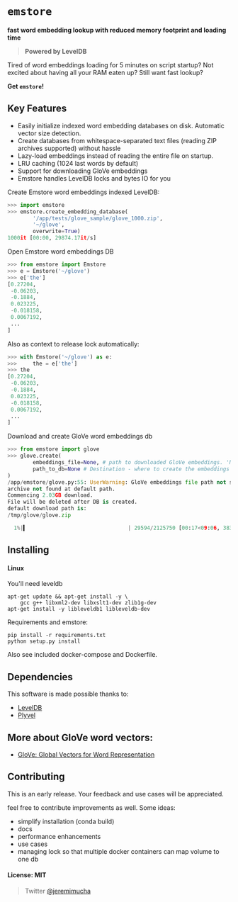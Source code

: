 # `emstore`

**fast word embedding lookup with reduced memory footprint and loading time**

>**Powered by LevelDB**

Tired of word embeddings loading for 5 minutes on script startup?
Not excited about having all your RAM eaten up?
Still want fast lookup?

**Get `emstore`!**

## Key Features

* Easily initialize indexed word embedding databases on disk. Automatic vector size detection.
* Create databases from whitespace-separated text files (reading ZIP archives supported) without hassle
* Lazy-load embeddings instead of reading the entire file on startup.
* LRU caching (1024 last words by default)
* Support for downloading GloVe embeddings
* Emstore handles LevelDB locks and bytes IO for you

Create Emstore word embeddings indexed LevelDB:
```Python
>>> import emstore
>>> emstore.create_embedding_database(
        '/app/tests/glove_sample/glove_1000.zip', 
        '~/glove', 
        overwrite=True)
1000it [00:00, 29874.17it/s]
```

Open Emstore word embeddings DB
```Python
>>> from emstore import Emstore
>>> e = Emstore('~/glove')
>>> e['the']
[0.27204,
 -0.06203,
 -0.1884,
 0.023225,
 -0.018158,
 0.0067192,
 ...
]
```

Also as context to release lock automatically:
```Python
>>> with Emstore('~/glove') as e:
>>>     the = e['the']
>>> the
[0.27204,
 -0.06203,
 -0.1884,
 0.023225,
 -0.018158,
 0.0067192,
 ...
]
```

Download and create GloVe word embeddings db
```Python
>>> from emstore import glove
>>> glove.create(
        embeddings_file=None, # path to downloaded GloVe embeddings. 'None' will trigger download
        path_to_db=None # Destination - where to create the embeddings database. 'None' by default - builds in ~/glove
)
/app/emstore/glove.py:55: UserWarning: GloVe embeddings file path not specified,
archive not found at default path.
Commencing 2.03GB download.
File will be deleted after DB is created.
default download path is:
/tmp/glove/glove.zip

  1%|▍                                | 29594/2125750 [00:17<09:06, 3832.52KB/s]
```

## Installing

#### Linux

You'll need leveldb

```
apt-get update && apt-get install -y \
    gcc g++ libxml2-dev libxslt1-dev zlib1g-dev
apt-get install -y libleveldb1 libleveldb-dev
```
Requirements and emstore:
```
pip install -r requirements.txt
python setup.py install
```

Also see included docker-compose and Dockerfile.

## Dependencies

This software is made possible thanks to:

- [LevelDB](http://leveldb.org/)
- [Plyvel](https://github.com/wbolster/plyvel/)

## More about GloVe word vectors:

- [GloVe: Global Vectors for Word Representation](https://nlp.stanford.edu/projects/glove/)

## Contributing

This is an early release. 
Your feedback and use cases will be appreciated.

feel free to contribute improvements as well. Some ideas:
 - simplify installation (conda build)
 - docs
 - performance enhancements
 - use cases
 - managing lock so that multiple docker containers can map volume to one db
 

#### License: MIT


> Twitter [@jeremimucha](https://twitter.com/jeremimucha)
